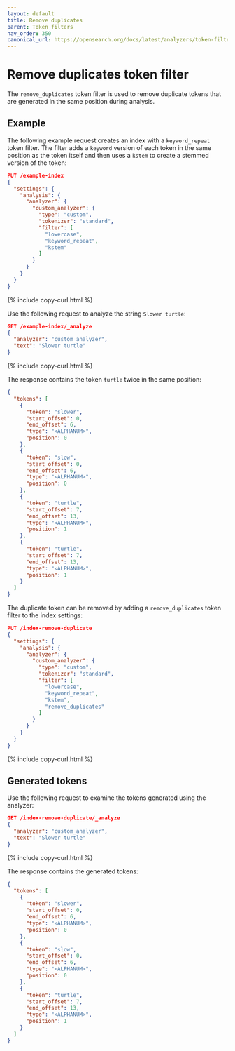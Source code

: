 ```yaml
---
layout: default
title: Remove duplicates
parent: Token filters
nav_order: 350
canonical_url: https://opensearch.org/docs/latest/analyzers/token-filters/remove-duplicates/
---
```


# Remove duplicates token filter

The `remove_duplicates` token filter is used to remove duplicate tokens that are generated in the same position during analysis.

## Example

The following example request creates an index with a `keyword_repeat` token filter. The filter adds a `keyword` version of each token in the same position as the token itself and then uses a `kstem` to create a stemmed version of the token:

```json
PUT /example-index
{
  "settings": {
    "analysis": {
      "analyzer": {
        "custom_analyzer": {
          "type": "custom",
          "tokenizer": "standard",
          "filter": [
            "lowercase",
            "keyword_repeat",
            "kstem"
          ]
        }
      }
    }
  }
}
```
{% include copy-curl.html %}

Use the following request to analyze the string `Slower turtle`:

```json
GET /example-index/_analyze
{
  "analyzer": "custom_analyzer",
  "text": "Slower turtle"
}
```
{% include copy-curl.html %}

The response contains the token `turtle` twice in the same position:

```json
{
  "tokens": [
    {
      "token": "slower",
      "start_offset": 0,
      "end_offset": 6,
      "type": "<ALPHANUM>",
      "position": 0
    },
    {
      "token": "slow",
      "start_offset": 0,
      "end_offset": 6,
      "type": "<ALPHANUM>",
      "position": 0
    },
    {
      "token": "turtle",
      "start_offset": 7,
      "end_offset": 13,
      "type": "<ALPHANUM>",
      "position": 1
    },
    {
      "token": "turtle",
      "start_offset": 7,
      "end_offset": 13,
      "type": "<ALPHANUM>",
      "position": 1
    }
  ]
}
```

The duplicate token can be removed by adding a `remove_duplicates` token filter to the index settings:

```json
PUT /index-remove-duplicate
{
  "settings": {
    "analysis": {
      "analyzer": {
        "custom_analyzer": {
          "type": "custom",
          "tokenizer": "standard",
          "filter": [
            "lowercase",
            "keyword_repeat",
            "kstem",
            "remove_duplicates"
          ]
        }
      }
    }
  }
}
```
{% include copy-curl.html %}

## Generated tokens

Use the following request to examine the tokens generated using the analyzer:

```json
GET /index-remove-duplicate/_analyze
{
  "analyzer": "custom_analyzer",
  "text": "Slower turtle"
}
```
{% include copy-curl.html %}

The response contains the generated tokens:

```json
{
  "tokens": [
    {
      "token": "slower",
      "start_offset": 0,
      "end_offset": 6,
      "type": "<ALPHANUM>",
      "position": 0
    },
    {
      "token": "slow",
      "start_offset": 0,
      "end_offset": 6,
      "type": "<ALPHANUM>",
      "position": 0
    },
    {
      "token": "turtle",
      "start_offset": 7,
      "end_offset": 13,
      "type": "<ALPHANUM>",
      "position": 1
    }
  ]
}
```